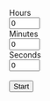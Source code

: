 <!DOCTYPE html>
<html>
<head>
<title>Timer</title>
</head>
<body>
<div class="listOfTimers">
	<div><p id="timeLeft"></p></div>	
    <div class="message"></div>
    <div class="alarmTime"></div>
	<div class="add">
		<label>Hours<br><input id="hours" type="number" value="0" min="0" max="24" onkeyup="enforceMinMax(this)">
		</label><br>
		<label>Minutes<br><input id="minutes" type="number" value="0" min="0" max="60" onkeyup="enforceMinMax(this)">
		</label><br>
		<label>Seconds<br><input id="seconds" type="number" value="0" min="0" max="60" onkeyup="enforceMinMax(this)">
		</label><br><br>
		<button id="startTimer" type="button">Start</button>
	</div>	
</div>
<script src="https://github.com/Came1ot/came1ot.github.io/blob/main/timer.js"></script>
<audio id="alarmSound" src="https://github.com/Came1ot/came1ot.github.io/blob/main/alarm.wav" preload="auto"></audio>
</body>
</html>

